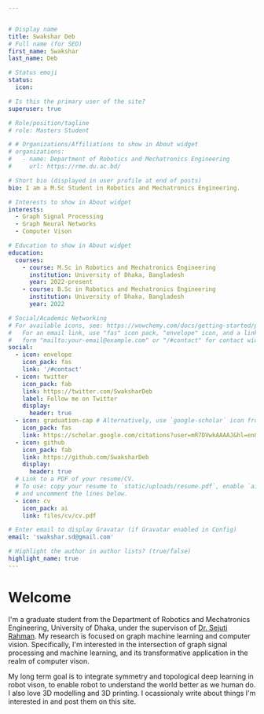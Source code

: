 ```yaml
---


# Display name
title: Swakshar Deb
# Full name (for SEO)
first_name: Swakshar 
last_name: Deb

# Status emoji
status:
  icon:

# Is this the primary user of the site?
superuser: true

# Role/position/tagline
# role: Masters Student

# # Organizations/Affiliations to show in About widget
# organizations:
#   - name: Department of Robotics and Mechatronics Engineering
#     url: https://rme.du.ac.bd/

# Short bio (displayed in user profile at end of posts)
bio: I am a M.Sc Student in Robotics and Mechatronics Engineering.

# Interests to show in About widget
interests:
  - Graph Signal Processing
  - Graph Neural Networks
  - Computer Vison

# Education to show in About widget
education:
  courses:
    - course: M.Sc in Robotics and Mechatronics Engineering
      institution: University of Dhaka, Bangladesh
      year: 2022-present
    - course: B.Sc in Robotics and Mechatronics Engineering
      institution: University of Dhaka, Bangladesh
      year: 2022

# Social/Academic Networking
# For available icons, see: https://wowchemy.com/docs/getting-started/page-builder/#icons
#   For an email link, use "fas" icon pack, "envelope" icon, and a link in the
#   form "mailto:your-email@example.com" or "/#contact" for contact widget.
social:
  - icon: envelope
    icon_pack: fas
    link: '/#contact'
  - icon: twitter
    icon_pack: fab
    link: https://twitter.com/SwaksharDeb
    label: Follow me on Twitter
    display:
      header: true
  - icon: graduation-cap # Alternatively, use `google-scholar` icon from `ai` icon pack
    icon_pack: fas
    link: https://scholar.google.com/citations?user=mR7DVwkAAAAJ&hl=en&oi=ao
  - icon: github
    icon_pack: fab
    link: https://github.com/SwaksharDeb
    display:
      header: true
  # Link to a PDF of your resume/CV.
  # To use: copy your resume to `static/uploads/resume.pdf`, enable `ai` icons in `params.yaml`,
  # and uncomment the lines below.
  - icon: cv
    icon_pack: ai
    link: files/cv/cv.pdf

# Enter email to display Gravatar (if Gravatar enabled in Config)
email: 'swakshar.sd@gmail.com'

# Highlight the author in author lists? (true/false)
highlight_name: true
---
```


<!-- **About me** -->

# Welcome

I'm  a graduate student from the Department of Robotics and Mechatronics Engineering, University of Dhaka, under the supervison of [Dr. Sejuti Rahman](https://www.du.ac.bd/faculty/faculty_details/RME/2150). My research is focused on graph machine learning and computer vision. Specifically, I'm interested in the intersection of graph signal processing and machine learning, and its transformative application in the realm of computer vison. 

My long term goal is to integrate symmetry and topological deep learning in robot vison, to enable robot to understand the world better as we human do. I also love 3D modelling and 3D printing. I ocassionaly write about things I'm interested in and post them on this site.

<!-- **Research Interest**
I'm currently reading [Coordinate Independent Convolutional Networks](https://arxiv.org/pdf/2106.06020.pdf), which infatuated a fascination towards Geometric Deep Learning within me.  I also love 3D modelling and 3D printing. I ocassionaly write about things I'm interested in and post them on this site.

* Graph Signal Processing
* Graph Machine Learning
* Computer Vison -->

<!-- My research is focused on graph machine learning and computer vision. I'm currently reading [Coordinate Independent Convolutional Networks](https://arxiv.org/pdf/2106.06020.pdf), which infatuated a fascination towards Geometric Deep Learning within me.  -->
<!-- **Education**
  
  * B.Sc: Robotics and Mechatronics Engineering
      - institution: University of Dhaka, Bangladesh
      - year: 2017-2021
   * M.Sc: Robotics and Mechatronics Engineering
      - institution: University of Dhaka, Bangladesh
      - year: 2022-2023 -->

<!-- **Open source and open data**

* [MAICoS](https://maicos-devel.gitlab.io/maicos/index.html), a Python toolkit for analyzing confined molecular simulations
* my [Github](https://github.com/simongravelle/) repository containing molecular simulation scripts and data

**Outreach**

* [LAMMPS tutorials](https://lammpstutorials.github.io) for beginners and advanced LAMMPS users
* [GROMACS tutorials](https://gromacstutorials.github.io) for beginners and advanced GROMACS users
* [gallery of animations](https://www.youtube.com/@SimonGravelle) of molecular systems -->